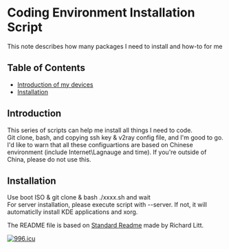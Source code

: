# Coding Environment Installation Script
This note describes how many packages I need to install and how-to for me

## Table of Contents

- [Introduction of my devices](#introduction)   
- [Installation](#installation)

## Introduction

This series of scripts can help me install all things I need to code.  
Git clone, bash, and copying ssh key & v2ray config file, and I'm good to go.  
I'd like to warn that all these configuartions are based on Chinese environment (include Internet\Lagnauge and time). If you're outside of China, please do not use this.  

## Installation

Use boot ISO & git clone & bash ./xxxx.sh and wait  
For server installation, please execute script with --server. If not, it will automaticlly install KDE applications and xorg.

The README file is based on [Standard Readme](https://github.com/RichardLitt/standard-readme) made by Richard Litt.  

<a href="https://996.icu"><img src="https://img.shields.io/badge/link-996.icu-red.svg" alt="996.icu" /></a>  